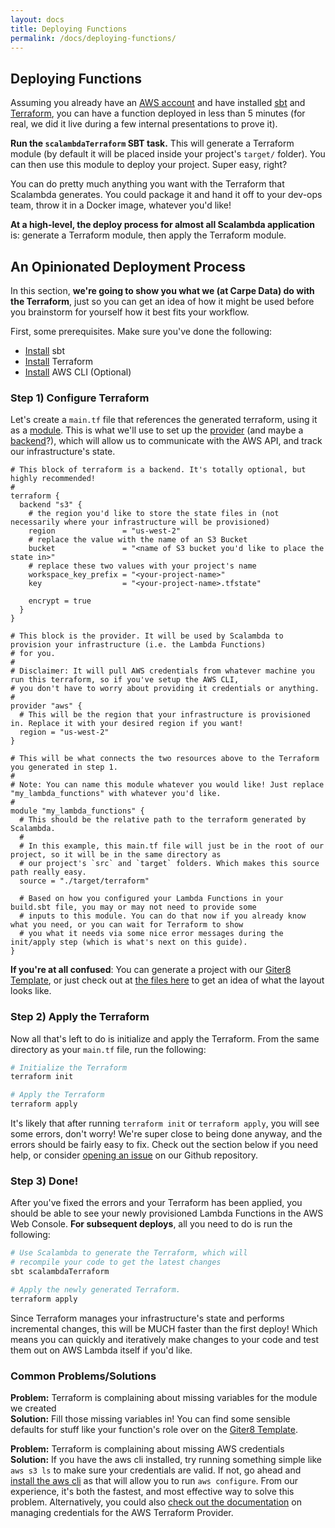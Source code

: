 ```yaml
---
layout: docs
title: Deploying Functions
permalink: /docs/deploying-functions/
---
```


## Deploying Functions 

Assuming you already have an [AWS account](https://aws.amazon.com/) and have installed [sbt](https://www.scala-sbt.org/1.x/docs/Setup.html) and [Terraform](https://learn.hashicorp.com/terraform/getting-started/install.html), you can have a function deployed in less than 5 minutes (for real, we did it live during a few internal presentations to prove it).

**Run the `scalambdaTerraform` SBT task.** This will generate a Terraform module (by default it will be placed inside your project's `target/` folder). You can then use this module to deploy your project. Super easy, right?

You can do pretty much anything you want with the Terraform that Scalambda generates. You could package it and hand it off to your dev-ops team, throw it in a Docker image, whatever you'd like! 

**At a high-level, the deploy process for almost all Scalambda application** is: generate a Terraform module, then apply the Terraform module.  

## An Opinionated Deployment Process

In this section, __we're going to show you what we (at Carpe Data) do with the Terraform__, just so you can get an idea of how it might be used before you brainstorm for yourself how it best fits your workflow.

First, some prerequisites. Make sure you've done the following:
- [Install](https://www.scala-sbt.org/1.x/docs/Setup.html) sbt
- [Install](https://learn.hashicorp.com/terraform/getting-started/install.html) Terraform
- [Install](https://docs.aws.amazon.com/cli/latest/userguide/install-cliv2.html) AWS CLI (Optional)

### Step 1) Configure Terraform

Let's create a `main.tf` file that references the generated terraform, using it as a [module](https://www.terraform.io/docs/configuration/modules.html). This is what we'll use to set up the [provider](https://www.terraform.io/docs/configuration/providers.html) (and maybe a [backend](https://www.terraform.io/docs/backends/index.html)?), which will allow us to communicate with the AWS API, and track our infrastructure's state. 

```hcl
# This block of terraform is a backend. It's totally optional, but highly recommended!
#
terraform {
  backend "s3" {
    # the region you'd like to store the state files in (not necessarily where your infrastructure will be provisioned)
    region               = "us-west-2"
    # replace the value with the name of an S3 Bucket
    bucket               = "<name of S3 bucket you'd like to place the state in>"
    # replace these two values with your project's name
    workspace_key_prefix = "<your-project-name>"
    key                  = "<your-project-name>.tfstate"

    encrypt = true
  }
}

# This block is the provider. It will be used by Scalambda to provision your infrastructure (i.e. the Lambda Functions)  
# for you. 
#
# Disclaimer: It will pull AWS credentials from whatever machine you run this terraform, so if you've setup the AWS CLI,
# you don't have to worry about providing it credentials or anything.
# 
provider "aws" {
  # This will be the region that your infrastructure is provisioned in. Replace it with your desired region if you want!
  region = "us-west-2"
}

# This will be what connects the two resources above to the Terraform you generated in step 1.
#
# Note: You can name this module whatever you would like! Just replace "my_lambda_functions" with whatever you'd like. 
#
module "my_lambda_functions" {
  # This should be the relative path to the terraform generated by Scalambda.
  #
  # In this example, this main.tf file will just be in the root of our project, so it will be in the same directory as 
  # our project's `src` and `target` folders. Which makes this source path really easy.
  source = "./target/terraform"

  # Based on how you configured your Lambda Functions in your build.sbt file, you may or may not need to provide some
  # inputs to this module. You can do that now if you already know what you need, or you can wait for Terraform to show
  # you what it needs via some nice error messages during the init/apply step (which is what's next on this guide).
}
```

**If you're at all confused**: You can generate a project with our [Giter8 Template](https://github.com/carpe/scalambda.g8/), or just check out at [the files here](https://github.com/carpe/scalambda.g8/tree/master/src/main/g8) to get an idea of what the layout looks like.

### Step 2) Apply the Terraform

Now all that's left to do is initialize and apply the Terraform. From the same directory as your `main.tf` file, run the following:

```bash
# Initialize the Terraform
terraform init

# Apply the Terraform
terraform apply
```

It's likely that after running `terraform init` or `terraform apply`, you will see some errors, don't worry! We're super close to being done anyway, and the errors should be fairly easy to fix. Check out the section below if you need help, or consider [opening an issue](https://github.com/carpe/scalambda/issues/new/choose) on our Github repository.

### Step 3) Done!

After you've fixed the errors and your Terraform has been applied, you should be able to see your newly provisioned Lambda Functions in the AWS Web Console. **For subsequent deploys**, all you need to do is run the following:

```bash
# Use Scalambda to generate the Terraform, which will
# recompile your code to get the latest changes
sbt scalambdaTerraform

# Apply the newly generated Terraform.
terraform apply
```

Since Terraform manages your infrastructure's state and performs incremental changes, this will be MUCH faster than the first deploy! Which means you can quickly and iteratively make changes to your code and test them out on AWS Lambda itself if you'd like.

### Common Problems/Solutions

**Problem:** Terraform is complaining about missing variables for the module we created \
**Solution:** Fill those missing variables in! You can find some sensible defaults for stuff like your function's role over on the [Giter8 Template](https://github.com/carpe/scalambda.g8/).

**Problem:** Terraform is complaining about missing AWS credentials \
**Solution:** If you have the aws cli installed, try running something simple like `aws s3 ls` to make sure your credentials are valid. If not, go ahead and [install the aws cli](https://docs.aws.amazon.com/cli/latest/userguide/install-cliv2.html) as that will allow you to run `aws configure`. From our experience, it's both the fastest, and most effective way to solve this problem. Alternatively, you could also [check out the documentation](https://www.terraform.io/docs/providers/aws/index.html#authentication) on managing credentials for the AWS Terraform Provider. 


